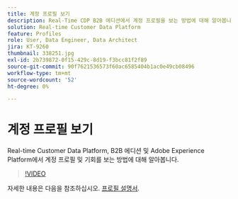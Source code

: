 ```yaml
---
title: 계정 프로필 보기
description: Real-Time CDP B2B 에디션에서 계정 프로필을 보는 방법에 대해 알아봅니다.
solution: Real-time Customer Data Platform
feature: Profiles
role: User, Data Engineer, Data Architect
jira: KT-9260
thumbnail: 338251.jpg
exl-id: 2b739872-0f15-429c-8d19-f3bcc81f2f89
source-git-commit: 90f7621536573f60ac6585404b1ac0e49cb08496
workflow-type: tm+mt
source-wordcount: '52'
ht-degree: 0%

---
```


# 계정 프로필 보기

Real-time Customer Data Platform, B2B 에디션 및 Adobe Experience Platform에서 계정 프로필 및 기회를 보는 방법에 대해 알아봅니다.

>[!VIDEO](https://video.tv.adobe.com/v/338251?quality=12&learn=on)

자세한 내용은 다음을 참조하십시오. [프로필 설명서](https://experienceleague.adobe.com/docs/experience-platform/rtcdp/profile/profile-browse.html).
